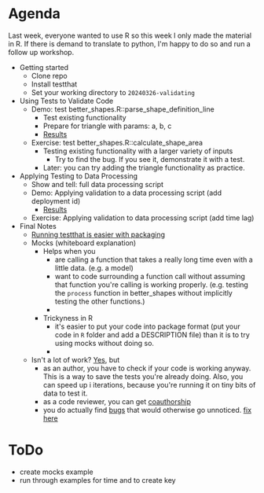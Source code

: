 # Agenda

Last week, everyone wanted to use R so this week I only made the material in R. If there is demand to translate to python, I'm happy to do so and run a follow up workshop.

-   Getting started
    -   Clone repo
    -   Install testthat
    -   Set your working directory to `20240326-validating`
-   Using Tests to Validate Code
    -   Demo: test better_shapes.R::parse_shape_definition_line
        -   Test existing functionality
        -   Prepare for triangle with params: a, b, c
        -   [Results](https://github.com/livingingroups/eas-coding-workshops/blob/validating-after-bettershapes-demo/20240326-validating/tests/test_better_shapes.R)
    -   Exercise: test better_shapes.R::calculate_shape_area
        -   Testing existing functionality with a larger variety of inputs
            -   Try to find the bug. If you see it, demonstrate it with a test.
        -   Later: you can try adding the triangle functionality as practice.
-   Applying Testing to Data Processing
    -   Show and tell: full data processing script
    -   Demo: Applying validation to a data processing script (add deployment id)
          - [Results](https://github.com/livingingroups/eas-coding-workshops/blob/validating-after-deploymentid-demo/20240326-validating/tests/test_add_deployment_id.R)
    -   Exercise: Applying validation to data processing script (add time lag)
-   Final Notes
    -   [Running testthat is easier with packaging](https://github.com/r-lib/testthat/issues/659#issuecomment-478559396)
    -   Mocks (whiteboard explanation)
        -   Helps when you
            -   are calling a function that takes a really long time even with a little data. (e.g. a model)
            -   want to code surrounding a function call without assuming that function you're calling is working properly. (e.g. testing the `process` function in better_shapes without implicitly testing the other functions.)
            -   
        -   Trickyness in R
            -   it's easier to put your code into package format (put your code in `R` folder and add a DESCRIPTION file) than it is to try using mocks without doing so.
            -   
    -   Isn't a lot of work? [Yes](https://github.com/pminasandra/bout-duration-distributions/tree/master/tests), but
        -   as an author, you have to check if your code is working anyway. This is a way to save the tests you're already doing. Also, you can speed up i iterations, because you're running it on tiny bits of data to test it.   
        -   as a code reviewer, you can get [coauthorship](https://www.biorxiv.org/content/10.1101/2024.01.20.576411v3)
        -   you do actually find [bugs](https://github.com/pminasandra/bout-duration-distributions/blob/c09931fe68bdcaeb27b349c68c97d441b9943322/simulations/simulator.py#L70-L104) that would otherwise go unnoticed. [fix here](https://github.com/pminasandra/bout-duration-distributions/commit/c535ed4ceb05e3215823c17c655fd0d3c22c09cc)

# ToDo

-   create mocks example
-   run through examples for time and to create key
